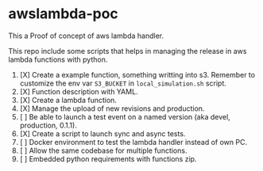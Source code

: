 # awslambda-poc

This a Proof of concept of aws lambda handler.

This repo include some scripts that helps in managing the release in aws lambda
functions with python.

 1. [X] Create a example function, something writting into s3. Remember to
    customize the env var `S3_BUCKET` in `local_simulation.sh` script.
 1. [X] Function description with YAML.
 1. [X] Create a lambda function.
 1. [X] Manage the upload of new revisions and production.
 1. [ ] Be able to launch a test event on a named version (aka devel,
    production, 0.1.1).
 1. [X] Create a script to launch sync and async tests.
 1. [ ] Docker environment to test the lambda handler instead of own PC.
 1. [ ] Allow the same codebase for multiple functions.
 1. [ ] Embedded python requirements with functions zip.
